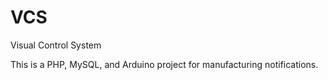 VCS
===

Visual Control System

This is a PHP, MySQL, and Arduino project for manufacturing notifications.
